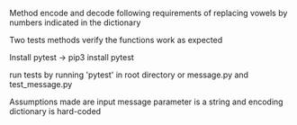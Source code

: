 Method encode and decode following requirements of replacing vowels by numbers indicated in the dictionary

Two tests methods verify the functions work as expected

Install pytest -> pip3 install pytest 

run tests by running 'pytest' in root directory or message.py and test_message.py

Assumptions made are input message parameter is a string and encoding dictionary is hard-coded
